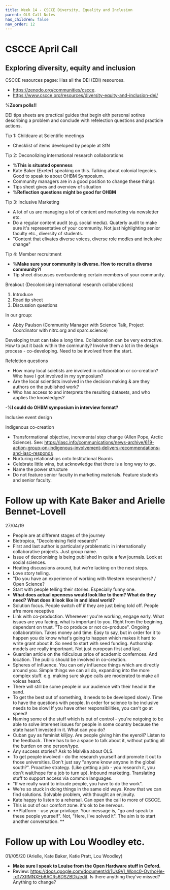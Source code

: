 ```yaml
---
title: Week 14 - CSCCE Diversity, Equality and Inclusion
parent: OLS Call Notes
has_children: false
nav_order: 12
---
```



# CSCCE April Call
## Exploring diversity, equity and inclusion

CSCCE resources pagse: Has all the DEI (EDI) resources.
- https://zenodo.org/communities/cscce.
- https://www.cscce.org/resources/diversity-equity-and-inclusion-dei/

%**Zoom polls!!**

DEI tips sheets are practical guides that begin eith personal sotires describing a problem and conclude with refelection questions and practicle actions.

Tip 1: Childcare at Scientific meetings
- Checklist of items developed by people at SfN

Tip 2: Deconolizing international research collaborations
- %**This is situated openness**
- Kate Baker (Exeter) speaking on this. Talking about colonial legecies. Good to speak to about OHBM Symposium.
- Community managers are in a good position to change these things
- Tips sheet gives and overview of situation
- %**Reflection questions might be good for OHBM**

Tip 3: Inclusive Marketing
- A lot of us are managing a lot of content and marketing via newsletter etc.
- Do a regular content audit (e.g. social media). Quaterly audit to make sure it's representative of your community. Not just highlighting senior faculty etc., diversity of students.
- "Content that elivates diverse voices, diverse role modles and inclusive change"

Tip 4: Member recruitment
- %**Make sure your community is diverse. How to recruit a diverse community?!**
- Tip sheet discusses overburdening certain members of your community.

Breakout (Decolonising international research collaborations)
1. Introduce
2. Read tip sheet
3. Discussion questions

In our group:
- Abby Paulson (Community Manager with Science Talk, Project Coordinator with nitrc.org and sparc.science)


Developing trust can take a long time.
Collaboration can be very extractive. How to put it back within the community? Involve them a lot in the design process - co-developing. Need to be involved from the start.

Refelction questions
- How many local scietists are involved in collaboration or co-creation? Who have I got involved in my symposium?
- Are the local scientists involved in the decision making & are they authors on the published work?
- Who has access to and interprets the resulting datasets, and who applies the knowledges?


-%**I could do OHBM symposium in interview format?**

Inclusive event design

Indigenous co-creation
- Transformational objective, incremental step change (Allen Pope, Arctic Science). See: https://iasc.info/communications/news-archive/619-action-group-on-indigenous-involvement-delivers-recommendations-and-iasc-responds
- Nurturing relationships onto Institutional Boards
- Celebrate little wins, but acknowledge that there is a long way to go.
- Name the power structure
- Do not feature senior faculty in marketing materials. Feature students and senior faculty.

# Follow up with Kate Baker and Arielle Bennet-Lovell

27/04/19

- People are at different stages of the journey
- Biotropica, "Decolonising field research"
- First and last author is particularly problematic in internationally collaborative projects. Just group name.
- Issue of decolonising is being published in quite a few journals. Look at social sciences.
- Heating discussions around, but we're lacking on the next steps.
- Love story telling.
- 	"Do you have an experience of working with Western researchers? / Open Science?
- 	Start with people telling their stories. Especially funny one.
- 	**What does actual openness would look like to them? What do they need? What does it look like in and ideal world?**
- 	Solution focus. People switch off if they are just being told off. People afre more receptive
- 	Link with co-production. Whereever you're working, engage early. What issues are you facing, what is important to you. Right from the begining. dependsnt on trust. "To co produce or not co-produce". Ongoing collaboratrion. Takes money and time. Easy to say, but in order for it to happen you do know what's going to happen which makes it hard to write grant about it. So need to start with seed funding. Authorship models are really importnant. Not just european first and last.
- 	Guardian article on the ridiculous price of academic confernces. And location. The public should be involved in co-creation.
- Spheres of influence. You can only influence things which are directly around you. Simple things we can all do, expanding into the more complex stuff. e.g. making sure skype calls are moderated to make all voices heard.
- There will still be some people in our audience with their head in the sand.
- To get the best out of something, it needs to be developed slowly. Time to have the questions with people. In order for science to be inclusive needs to be slow! If you have other responsibilities, you can't go at speed!
- Naming some of the stuff which is out of control - you're notgoing to be able to solve interenet issues for people in some country because the state hasn't invested in it. What can you do?
- Cuban guy as feminist killjoy. Are people giving him the eyeroll? Listen to the feedback. There has to be a space to talk about it, without putting all the burden on one person/type.
- Any success stories? Ask to Malvika about OLS.
- To get people involved - do the research yourself and promote it out to those universities. Don't just say "anyone know anyone in the global south?". Proactive strategy. (Like getting a job - you research it, you don't wait/hope for a job to turn up). Inbound marketing. Translating stuff to support access via common languages.
- "If we really want to inlcude people, you have to do the work".
- We're so stuck in doing things in the same old ways. Know that we can find solutions. Solvable problem, with thought an enjinuity.
- Kate happy to listen to a rehersal. Can open the call to more of CSCCE.
- This is out of our comfort zone. it's ok to be nervous.
- **Platform - use your privilage. Your message is, "go and speak to these people yourself". Not, "Here, I've solved it". The aim is to start another conversation. **



# Follow up with Lou Woodley etc.

01//05/20
(Arielle, Kate Baker, Katie Pratt, Lou Woodley)

- **Make sure I speak to Louise from the Open Hardware stuff in Oxford.**
- Review: https://docs.google.com/document/d/1Us9VI_Wonc0-OvrhoHe--d17XRMNXEb6ACRs6DSZBDk/edit. Is there anything they've missed? Anything to change?

